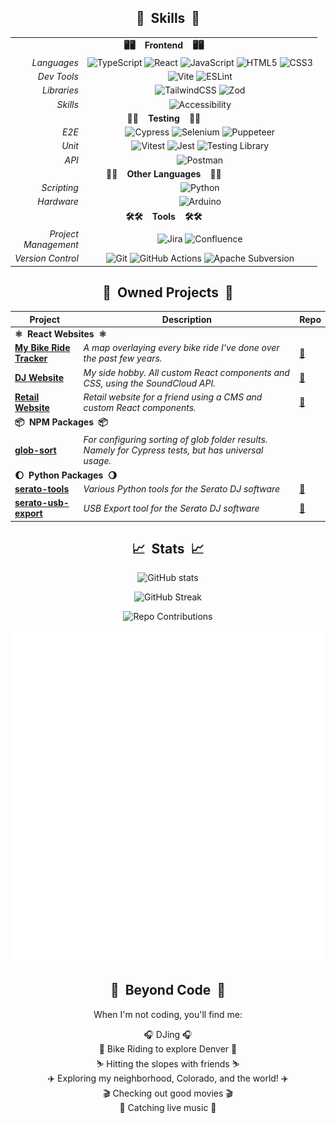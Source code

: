 <div align="center">

<!-- Badges link: https://github.com/Ileriayo/markdown-badges -->
  

## 🌟&nbsp;  Skills  &nbsp;🌟
<table>
  <tr>
    <td colspan="2" align="center"><strong>🖥️🖥️&nbsp;&nbsp;&nbsp;  Frontend  &nbsp;&nbsp;&nbsp;🖥️🖥️</strong></td>
  </tr>
  <tr>
    <td align="right"><em>Languages</em></td>
    <td align="center">
      <img src="https://img.shields.io/badge/typescript-%23007ACC.svg?style=for-the-badge&logo=typescript&logoColor=white" alt="TypeScript">
      <img src="https://img.shields.io/badge/react-%2320232a.svg?style=for-the-badge&logo=react&logoColor=%2361DAFB" alt="React">
      <img src="https://img.shields.io/badge/javascript-%23323330.svg?style=for-the-badge&logo=javascript&logoColor=%23F7DF1E" alt="JavaScript">
      <img src="https://img.shields.io/badge/html5-%23E34F26.svg?style=for-the-badge&logo=html5&logoColor=white" alt="HTML5">
      <img src="https://img.shields.io/badge/css3-%231572B6.svg?style=for-the-badge&logo=css3&logoColor=white" alt="CSS3">
    </td>
  </tr>
  <tr>
    <td align="right"><em>Dev Tools</em></td>
    <td align="center">
      <img src="https://img.shields.io/badge/vite-%23646CFF.svg?style=for-the-badge&logo=vite&logoColor=white" alt="Vite">
      <img src="https://img.shields.io/badge/ESLint-4B3263?style=for-the-badge&logo=eslint&logoColor=white" alt="ESLint">
    </td>
  </tr>
  <tr>
    <td align="right"><em>Libraries</em></td>
    <td align="center">
      <img src="https://img.shields.io/badge/tailwindcss-%2338B2AC.svg?style=for-the-badge&logo=tailwind-css&logoColor=white" alt="TailwindCSS">
      <img src="https://img.shields.io/badge/zod-%233068b7.svg?style=for-the-badge&logo=zod&logoColor=white" alt="Zod">
    </td>
  </tr>
  <tr>
    <td align="right"><em>Skills</em></td>
    <td align="center">
      <img src="https://img.shields.io/badge/Accessibility-%230170EA.svg?style=for-the-badge&logo=Accessibility&logoColor=white" alt="Accessibility">
    </td>
  </tr>
  <tr>
    <td colspan="2" align="center"><strong>🧪🧪&nbsp;&nbsp;&nbsp;  Testing  &nbsp;&nbsp;&nbsp;🧪🧪</strong></td>
  </tr>
  <tr>
    <td align="right"><em>E2E</em></td>
    <td align="center">
      <img src="https://img.shields.io/badge/-cypress-%23E5E5E5?style=for-the-badge&logo=cypress&logoColor=058a5e" alt="Cypress">
      <img src="https://img.shields.io/badge/-selenium-%43B02A?style=for-the-badge&logo=selenium&logoColor=white" alt="Selenium">
      <img src="https://img.shields.io/badge/Puppeteer-white.svg?style=for-the-badge&logo=Puppeteer&logoColor=black" alt="Puppeteer">
    </td>
  </tr>
  <tr>
    <td align="right"><em>Unit</em></td>
    <td align="center">
      <img src="https://img.shields.io/badge/-Vitest-252529?style=for-the-badge&logo=vitest&logoColor=FCC72B" alt="Vitest">
      <img src="https://img.shields.io/badge/-jest-%23C21325?style=for-the-badge&logo=jest&logoColor=white" alt="Jest">
      <img src="https://img.shields.io/badge/-TestingLibrary-%23E33332?style=for-the-badge&logo=testing-library&logoColor=white" alt="Testing Library">
    </td>
  </tr>
  <tr>
    <td align="right"><em>API</em></td>
    <td align="center">
      <img src="https://img.shields.io/badge/Postman-FF6C37?style=for-the-badge&logo=postman&logoColor=white" alt="Postman">
    </td>
  </tr>
  <tr>
    <td colspan="2" align="center"><strong>📝📝&nbsp;&nbsp;&nbsp;  Other Languages  &nbsp;&nbsp;&nbsp;📝📝</strong></td>
  </tr>
  <tr>
    <td align="right"><em>Scripting</em></td>
    <td align="center">
      <img src="https://img.shields.io/badge/python-3670A0?style=for-the-badge&logo=python&logoColor=ffdd54" alt="Python">
    </td>
  </tr>
  <tr>
    <td align="right"><em>Hardware</em></td>
    <td align="center">
      <img src="https://img.shields.io/badge/-Arduino-00979D?style=for-the-badge&logo=Arduino&logoColor=white" alt="Arduino">
    </td>
  </tr>
  <tr>
    <td colspan="2" align="center"><strong>🛠️🛠️&nbsp;&nbsp;&nbsp;  Tools &nbsp;&nbsp;&nbsp;🛠️🛠️</strong></td>
  </tr>
  <tr>
    <td align="right"><em>Project<br/>Management</em></td>
    <td align="center">
      <img src="https://img.shields.io/badge/jira-%230A0FFF.svg?style=for-the-badge&logo=jira&logoColor=white" alt="Jira">
      <img src="https://img.shields.io/badge/confluence-%23172BF4.svg?style=for-the-badge&logo=confluence&logoColor=white" alt="Confluence">
    </td>
  </tr>
  <tr>
    <td align="right"><em>Version Control</em></td>
    <td align="center">
      <img src="https://img.shields.io/badge/git-%23F05033.svg?style=for-the-badge&logo=git&logoColor=white" alt="Git">
      <img src="https://img.shields.io/badge/github%20actions-%232671E5.svg?style=for-the-badge&logo=githubactions&logoColor=white" alt="GitHub Actions">
      <img src="https://img.shields.io/badge/subversion-%23809CC9.svg?style=for-the-badge&logo=subversion&logoColor=white" alt="Apache Subversion">
    </td>
  </tr>
</table>

## 💎&nbsp;  Owned Projects  &nbsp;💎

<table>
  <thead>
    <tr>
      <th>Project</th>
      <th>Description</th>
      <th>Repo</th>
    </tr>
  </thead>
  <tbody>
    <tr>
      <td colspan="3"><strong>⚛️&nbsp; React Websites &nbsp;⚛️</strong></td>
    </tr>
    <tr>
      <td><strong><a href="https://bvandercar-vt.github.io/bike-ride-mapper/">My Bike Ride Tracker</a></strong></td>
      <td><em>A map overlaying every bike ride I've done over the past few years.</em></td>
      <td><a href="https://github.com/bvandercar-vt/bike-ride-mapper">🔗</a></td>
    </tr>
    <tr>
      <td><strong><a href="https://specialingredientbass.com/">DJ Website</a></strong></td>
      <td><em>My side hobby. All custom React components and CSS, using the SoundCloud API.</em></td>
      <td><a href="https://github.com/bvandercar-vt/specialingredientbass.com">🔗</a></td>
    </tr>
    <tr>
      <td><strong><a href="https://womanhoodofwubz.neocities.org/">Retail Website</a></strong></td>
      <td><em>Retail website for a friend using a CMS and custom React components.</em></td>
      <td><a href="https://github.com/bvandercar-vt/womanhoodofwubz.com">🔗</a></td>
    </tr>
    <tr>
      <td colspan="3"><strong>📦&nbsp; NPM Packages &nbsp;📦</strong></td>
    </tr>
    <tr>
      <td><strong><a href="https://www.npmjs.com/package/glob-sort">glob-sort</a></strong></td>
      <td><em>For configuring sorting of glob folder results. Namely for Cypress tests, but has universal usage.</em></td>
      <td></td>
    </tr>
    <tr>
      <td colspan="3"><strong>🌔&nbsp; Python Packages &nbsp;🌖</strong></td>
    </tr>
    <tr>
      <td><strong><a href="https://pypi.org/project/serato-tools/">serato-tools</a></strong></td>
      <td><em>Various Python tools for the Serato DJ software</em></td>
      <td><a href="https://github.com/bvandercar-vt/serato-tools">🔗</a></td>
    </tr>
    <tr>
      <td><strong><a href="https://pypi.org/project/serato-usb-export/">serato-usb-export</a></strong></td>
      <td><em>USB Export tool for the Serato DJ software</em></td>
      <td><a href="https://github.com/bvandercar-vt/serato-tools">🔗</a></td>
    </tr>
  </tbody>
</table>

## 📈&nbsp;  Stats  &nbsp;📈

<!-- https://github.com/anuraghazra/github-readme-stats -->
![GitHub stats](https://github-readme-stats.vercel.app/api?username=bvandercar-vt&theme=merko&bg_color=00000000&show_icons=true&hide_rank=true&hide_border=false&include_all_commits=true&rank_icon=percentile&show=reviews&hide=stars,issues,contribs)

<!-- https://github.com/DenverCoder1/github-readme-streak-stats -->
![GitHub Streak](https://github-readme-streak-stats.herokuapp.com/?user=bvandercar-vt&theme=merko&background=00000000&exclude_days=true&hide_border=false&hide_current_streak=true&hide_longest_streak=true)

<!-- https://github.com/HwangTaehyun/github-repository-contribution-stats -->
![Repo Contributions](https://github-contributor-stats.vercel.app/api?username=bvandercar-vt&theme=merko&bg_color=00000000&hide_border=false&combine_all_yearly_contributions=true&hide_contributor_rank=false&order_by=contributions&hide=B)


<!--  ![Contribution Graph](https://github-profile-summary-cards.vercel.app/api/cards/profile-details?username=bvandercar-vt&theme=github_dark) -->


<img src="./github-metrics.svg" alt="GitHub Metrics">


<!-- [![StackOverflow Stats](https://github-readme-stackoverflow.vercel.app/?userID=11149305&layout=compact&theme=dark)](https://stackoverflow.com/users/11149305/bvandercar) -->

## 🎉&nbsp;  Beyond Code  &nbsp;🎉

When I'm not coding, you'll find me:

🎧 DJing 🎧  
🚴 Bike Riding to explore Denver 🚴  
⛷️ Hitting the slopes with friends ⛷️  
✈️ Exploring my neighborhood, Colorado, and the world! ✈️  
🎬 Checking out good movies 🎬  
🎵 Catching live music 🎵

